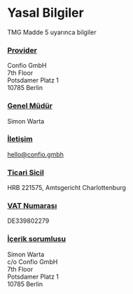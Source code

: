 # Yasal Bilgiler

TMG Madde 5 uyarınca bilgiler

### [Provider](broken-reference) <a href="#provider" id="provider"></a>

Confio GmbH\
7th Floor\
Potsdamer Platz 1\
10785 Berlin

### [Genel Müdür](yasal-bilgiler.md#genel-mueduer)

Simon Warta

### [İletişim](yasal-bilgiler.md#iletisim)

[hello@confio.gmbh](mailto:hello@confio.gmbh)

### [Ticari Sicil](yasal-bilgiler.md#ticari-sicil)

HRB 221575, Amtsgericht Charlottenburg

### [VAT Numarası](yasal-bilgiler.md#vat-number) <a href="#vat-number" id="vat-number"></a>

DE339802279

### [İçerik sorumlusu](yasal-bilgiler.md#icerik-sorumlusu)

Simon Warta\
c/o Confio GmbH\
7th Floor\
Potsdamer Platz 1\
10785 Berlin

